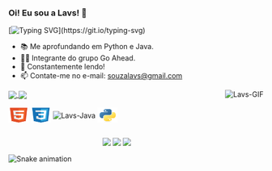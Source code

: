 ### Oi! Eu sou a Lavs! 👋

[![Typing SVG](https://readme-typing-svg.demolab.com?font=Exo+2&duration=4000&pause=1000&color=7600a9&center=true&Center=true&width=435&lines=Desenvolvedora+Back-end+em+forma%C3%A7%C3%A3o!!)](https://git.io/typing-svg)

- 📚 Me aprofundando em Python e Java.
- ✍🏻 Integrante do grupo Go Ahead.
- 📖 Constantemente lendo!
- 📫 Contate-me no e-mail: souzalavs@gmail.com

<img  height="350em" align="right" alt="Lavs-GIF" src="https://media.discordapp.net/attachments/706335243006771202/1072217510948114484/Design_sem_nome.gif?width=473&height=473">

<a href="https://github.com/souzalavs/github-readme-stats">
  <img height="188em" align="center" src="https://github-readme-stats.vercel.app/api?username=souzalavs&show_icons=true&theme=midnight-purple" />
</a>
<a href="https://github.com/souzalavs/github-readme-stats">
  <img height="180em" align="center" src="https://github-readme-stats.vercel.app/api/top-langs/?username=souzalavs&layout=compact&theme=midnight-purple" />
</a>

<div style="display: inline_block"><br>
  <img align="center" alt="Lavs-HTML" height="30" width="40" src="https://raw.githubusercontent.com/devicons/devicon/master/icons/html5/html5-original.svg">
  <img align="center" alt="Lavs-CSS" height="30" width="40" src="https://raw.githubusercontent.com/devicons/devicon/master/icons/css3/css3-original.svg">
  <img align="center" alt="Lavs-Java" height="30" width="40" src="https://cdn.jsdelivr.net/gh/devicons/devicon/icons/java/java-original.svg">
  <img align="center" alt="Lavs-Python" height="30" width="40" src="https://raw.githubusercontent.com/devicons/devicon/master/icons/python/python-original.svg"> 
</div>

##

<div align="center"> 
  <a href="https://www.instagram.com/fabulaslunares/" target="_blank"><img src="https://img.shields.io/badge/-Instagram-%23E4405F?style=for-the-badge&logo=instagram&logoColor=white" target="_blank"></a>
  <a href = "mailto:souzalavs@gmail.com"><img src="https://img.shields.io/badge/-Gmail-%23333?style=for-the-badge&logo=gmail&logoColor=white" target="_blank"></a>
  <a href="https://www.linkedin.com/in/lav%C3%ADnia-silveira-896b2624a/" target="_blank"><img src="https://img.shields.io/badge/-LinkedIn-%230077B5?style=for-the-badge&logo=linkedin&logoColor=white" target="_blank"></a> 
</div>

<div>   

![Snake animation](https://github.com/souzalavs/souzalavs/blob/output/github-contribution-grid-snake.svg)

</div>
